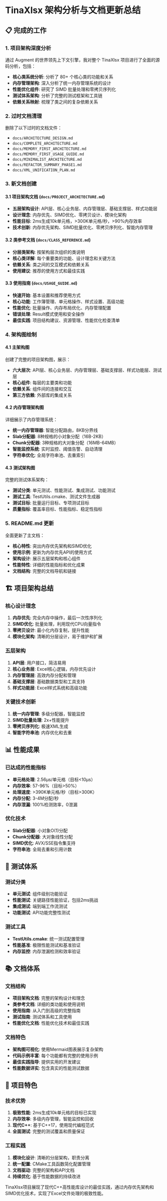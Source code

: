 # TinaXlsx 架构分析与文档更新总结

## 📋 完成的工作

### 1. 项目架构深度分析

通过 Augment 的世界领先上下文引擎，我对整个 TinaXlsx 项目进行了全面的源码分析，包括：

- **核心类系统分析**: 分析了 80+ 个核心类的功能和关系
- **内存管理架构**: 深入分析了统一内存管理系统的设计
- **性能优化组件**: 研究了 SIMD 批量处理和零拷贝序列化
- **测试体系架构**: 分析了完整的测试框架和工具链
- **依赖关系映射**: 梳理了类之间的复杂依赖关系

### 2. 过时文档清理

删除了以下过时的文档文件：
- `docs/ARCHITECTURE_DESIGN.md`
- `docs/COMPLETE_ARCHITECTURE.md`
- `docs/MEMORY_FIRST_ARCHITECTURE.md`
- `docs/MEMORY_FIRST_USAGE_GUIDE.md`
- `docs/MINIMALIST_ARCHITECTURE.md`
- `docs/REFACTOR_SUMMARY_PHASE1.md`
- `docs/XML_UNIFICATION_PLAN.md`

### 3. 新文档创建

#### 3.1 项目架构文档 (`docs/PROJECT_ARCHITECTURE.md`)
- **五层架构设计**: API层、核心业务层、内存管理层、基础支撑层、样式功能层
- **设计理念**: 内存优先、SIMD优化、零拷贝设计、模块化架构
- **性能目标**: 2ms生成10k单元格，>300K单元格/秒，>90%内存效率
- **技术创新**: 内存优先架构、SIMD批量优化、零拷贝序列化、智能内存管理

#### 3.2 类参考文档 (`docs/CLASS_REFERENCE.md`)
- **分层类架构**: 按架构层次组织的类说明
- **核心类详解**: 每个重要类的功能、设计理念和关键方法
- **依赖关系**: 类之间的交互模式和依赖关系
- **使用建议**: 推荐的使用方式和最佳实践

#### 3.3 使用指南 (`docs/USAGE_GUIDE.md`)
- **快速开始**: 基本设置和推荐使用方式
- **核心功能**: 工作簿管理、单元格操作、样式设置、高级功能
- **性能优化**: 批量操作、内存布局优化、内存管理配置
- **错误处理**: Result模式使用和安全操作
- **最佳实践**: 项目结构建议、资源管理、性能优化检查清单

### 4. 架构图绘制

#### 4.1 主架构图
创建了完整的项目架构图，展示：
- **六大层次**: API层、核心业务层、内存管理层、基础支撑层、样式功能层、测试层
- **核心组件**: 每层的主要类和功能
- **依赖关系**: 组件间的连接和交互
- **第三方依赖**: 外部库的集成关系

#### 4.2 内存管理架构图
详细展示了内存管理系统：
- **统一内存管理器**: 智能分配路由，8KB分界线
- **Slab分配器**: 8种规格的小对象分配（16B-2KB）
- **Chunk分配器**: 3种规格的大对象分配（16MB-64MB）
- **智能监控系统**: 实时监控、阈值告警、自动清理
- **字符串优化**: 全局字符串池、去重索引

#### 4.3 测试架构图
完整的测试体系架构：
- **测试分类**: 单元测试、性能测试、集成测试、功能测试
- **测试工具**: TestUtils.cmake、测试文件生成器
- **测试目标**: 批量运行目标、专项测试目标
- **质量指标**: 覆盖率目标、性能指标、稳定性指标

### 5. README.md 更新

全面更新了主文档：
- **核心特性**: 突出内存优先架构和SIMD优化
- **使用示例**: 更新为内存优先API的使用方式
- **架构设计**: 展示五层架构和核心组件
- **性能特性**: 详细的性能指标和优化成果
- **文档结构**: 完整的文档导航和链接

## 🏗️ 项目架构总结

### 核心设计理念
1. **内存优先**: 完全内存中操作，最后一次性序列化
2. **SIMD优化**: 批量处理，利用现代CPU向量指令
3. **零拷贝设计**: 最小化内存复制，提升性能
4. **模块化架构**: 清晰的分层设计，易于维护和扩展

### 五层架构
1. **API层**: 用户接口，简洁易用
2. **核心业务层**: Excel核心逻辑，内存优先设计
3. **内存管理层**: 高效内存分配和管理
4. **基础支撑层**: 基础数据类型和工具支持
5. **样式功能层**: Excel样式系统和高级功能

### 关键技术创新
1. **统一内存管理**: 多级分配器，智能监控
2. **SIMD批量处理**: 2x+性能提升
3. **零拷贝序列化**: 极速XML生成
4. **智能字符串池**: 内存优化和去重

## 📊 性能成果

### 已达成的性能指标
- **单元格处理**: 2.56μs/单元格（目标<10μs）
- **内存效率**: 57-96%（目标>50%）
- **处理速度**: >390K单元格/秒（目标>300K）
- **内存分配**: 3-4M分配/秒
- **内存泄漏**: 100%检测效率，0泄漏

### 优化技术
- **Slab分配器**: 小对象O(1)分配
- **Chunk分配器**: 大对象线性分配
- **SIMD优化**: AVX/SSE指令集支持
- **字符串池**: 全局去重和引用计数

## 🧪 测试体系

### 测试分类
- **单元测试**: 组件级别功能验证
- **性能测试**: 关键路径性能验证，包括2ms挑战
- **集成测试**: 端到端工作流测试
- **功能测试**: API功能完整性测试

### 测试工具
- **TestUtils.cmake**: 统一测试配置管理
- **性能基准**: 极限性能测试和基准验证
- **内存监控**: 内存泄漏检测和效率验证

## 📚 文档体系

### 文档结构
- **项目架构文档**: 完整的架构设计和理念
- **类参考文档**: 详细的类功能和使用说明
- **使用指南**: 从入门到高级的完整指南
- **测试指南**: 测试体系和工具使用
- **性能优化文档**: 性能优化技术和最佳实践

### 文档特色
- **架构图可视化**: 使用Mermaid图表展示复杂架构
- **代码示例丰富**: 每个功能都有完整的使用示例
- **最佳实践指导**: 提供实用的开发建议
- **性能数据详实**: 包含真实的性能测试数据

## 🎯 项目特色

### 技术优势
1. **极致性能**: 2ms生成10k单元格的目标已实现
2. **内存效率**: 多级内存管理，智能监控和回收
3. **现代C++**: 基于C++17，使用现代编程范式
4. **全面测试**: 完整的测试覆盖和质量保证

### 工程实践
1. **模块化设计**: 清晰的分层架构，职责分离
2. **统一配置**: CMake工具函数简化配置管理
3. **文档驱动**: 完整的架构和API文档
4. **持续优化**: 基于性能数据的持续改进

TinaXlsx项目展现了现代C++高性能库设计的最佳实践，通过内存优先架构和SIMD优化技术，实现了Excel文件处理的极致性能。
